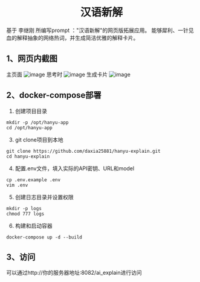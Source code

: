 # <center>汉语新解</center>
基于 李继刚 所编写prompt ："汉语新解"的网页版拓展应用。
能够犀利、一针见血的解释抽象的网络热词，并生成简洁优雅的解释卡片。

## 1、网页内截图

主页面
![image](https://github.com/user-attachments/assets/e2b75ba8-4328-41ea-b721-5e53394831ee)
思考时
![image](https://github.com/user-attachments/assets/67179e9a-161b-489d-976b-da2406500b7e)
生成卡片
![image](https://github.com/user-attachments/assets/20d1797d-00eb-4294-863d-009412ab56d3)

## 2、docker-compose部署

1. 创建项目目录
```
mkdir -p /opt/hanyu-app
cd /opt/hanyu-app
```
3. git clone项目到本地
```
git clone https://github.com/daxia25881/hanyu-explain.git
cd hanyu-explain
```
4. 配置.env文件，填入实际的API密钥、URL和model
```
cp .env.example .env
vim .env
```
5. 创建日志目录并设置权限
```
mkdir -p logs
chmod 777 logs
```
6. 构建和启动容器
```
docker-compose up -d --build
```

## 3、访问

可以通过http://你的服务器地址:8082/ai_explain进行访问
